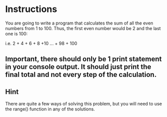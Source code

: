 # Instructions
You are going to write a program that calculates the sum of all the even numbers from 1 to 100. Thus, the first even number would be 2 and the last one is 100:

i.e. 2 + 4 + 6 + 8 +10 ... + 98 + 100

## Important, there should only be 1 print statement in your console output. It should just print the final total and not every step of the calculation.

## Hint
There are quite a few ways of solving this problem, but you will need to use the range() function in any of the solutions.